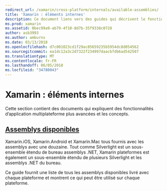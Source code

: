 ```yaml
---
redirect_url: /xamarin/cross-platform/internals/available-assemblies/
title: 'Xamarin : éléments internes'
description: Ce document liens vers des guides qui décrivent le fonctionnement interne de Xamarin. Actuellement, il lie au document assemblys disponibles.
ms.prod: xamarin
ms.assetid: 0bec99a9-ab79-4f10-8d7b-35f9338c0728
author: asb3993
ms.author: amburns
ms.date: 03/13/2018
ms.openlocfilehash: d7c001023cd1f29ac85659235b5954dc8d054562
ms.sourcegitcommit: ea1dc12a3c2d7322f234997daacbfdb6ad542507
ms.translationtype: MT
ms.contentlocale: fr-FR
ms.lasthandoff: 06/05/2018
ms.locfileid: "34780043"
---
```

# <a name="xamarin--internals"></a>Xamarin : éléments internes

Cette section contient des documents qui expliquent des fonctionnalités d’application multiplateforme plus avancées et les concepts.

## <a name="available-assembliescross-platforminternalsavailable-assembliesmd"></a>[Assemblys disponibles](~/cross-platform/internals/available-assemblies.md)

Xamarin.iOS, Xamarin.Android et Xamarin.Mac tous fournis avec les assemblys avec une douzaine. Tout comme Silverlight est un sous-ensemble étendu de bureau assemblys .NET, Xamarin plateformes est également un sous-ensemble étendu de plusieurs Silverlight et les assemblys .NET du bureau.

Ce guide fournit une liste de tous les assemblys disponibles livré avec chaque plateforme et montrent ce qui peut être utilisé sur chaque plateforme.



